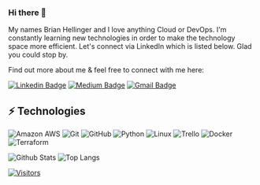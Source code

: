 <!-- LUIT GitHub Profile Template -->

<!-- Keep "Hi there" or replace it with a greeting of your own! -->

### Hi there 👋

My names Brian Hellinger and I love anything Cloud or DevOps. I'm constantly learning new technologies in order to make the technology space more efficient. Let's connect via LinkedIn which is listed below. Glad you could stop by. 

Find out more about me & feel free to connect with me here:

<!-- Replace the fields below with the information requested. Remember to remove the encapsulating <> characters. For spaces in names, use %20 (e.g. Broadus%20Palmer) -->

[![Linkedin Badge](https://img.shields.io/badge/-Brian%20Hellinger-blue?style=flat-square&logo=Linkedin&logoColor=white&link=www.linkedin.com/in/brian-hellinger01)](www.linkedin.com/in/brian-hellinger01)
[![Medium Badge](https://img.shields.io/badge/Brian%20Hellinger-12100E?style=flat-square&logo=medium&logoColor=white&link=https://medium.com/@bphellinger)](https://medium.com/@bphellinger)
[![Gmail Badge](https://img.shields.io/badge/-bphellinger@gmail.com-c14438?style=flat-square&logo=Gmail&logoColor=white&link=mailto:bphellinger@gmail.com)](mailto:bphellinger@gmail.com)

## ⚡ Technologies

<!-- Check out the Badges folder for more badges -->

![Amazon AWS](https://img.shields.io/badge/Amazon%20AWS-232F3E?style=flat-square&logo=amazon-aws)
![Git](https://img.shields.io/badge/-Git-black?style=flat-square&logo=git)
![GitHub](https://img.shields.io/badge/-GitHub-181717?style=flat-square&logo=github)
![Python](https://img.shields.io/badge/-Python-black?style=flat-square&logo=Python)
![Linux](https://img.shields.io/badge/Linux-FCC624?style=flat-square&logo=linux&logoColor=black)
![Trello](https://img.shields.io/badge/Trello-%23026AA7.svg?style=flat-square&logo=Trello&logoColor=white)
![Docker](https://img.shields.io/badge/docker-%230db7ed.svg?style=for-the-badge&logo=docker&logoColor=white)
![Terraform](https://img.shields.io/badge/terraform-%235835CC.svg?style=for-the-badge&logo=terraform&logoColor=white)

<!-- Replace the fields below with the information requested. Remember to remove the encapsulating <> characters. -->

![Github Stats](https://github-readme-stats.vercel.app/api?username=BrianHellinger1&count_private=true&show_icons=true&include_all_commits=true)
![Top Langs](https://github-readme-stats.vercel.app/api/top-langs/?username=BrianHellinger1&hide=TeX&layout=compact)


[![Visitors](https://api.visitorbadge.io/api/visitors?path=BrianHellinger1%2FBrianHellinger1&label=VISITORS&countColor=%23263759)](https://visitorbadge.io/status?path=BrianHellinger1%2FBrianHellinger1)
